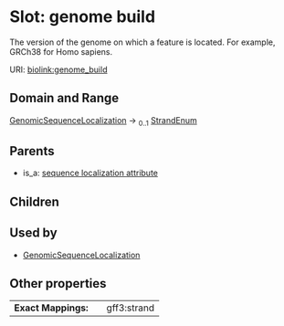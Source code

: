 
# Slot: genome build


The version of the genome on which a feature is located. For example, GRCh38 for Homo sapiens.

URI: [biolink:genome_build](https://w3id.org/biolink/vocab/genome_build)


## Domain and Range

[GenomicSequenceLocalization](GenomicSequenceLocalization.md) &#8594;  <sub>0..1</sub> [StrandEnum](StrandEnum.md)

## Parents

 *  is_a: [sequence localization attribute](sequence_localization_attribute.md)

## Children


## Used by

 * [GenomicSequenceLocalization](GenomicSequenceLocalization.md)

## Other properties

|  |  |  |
| --- | --- | --- |
| **Exact Mappings:** | | gff3:strand |

